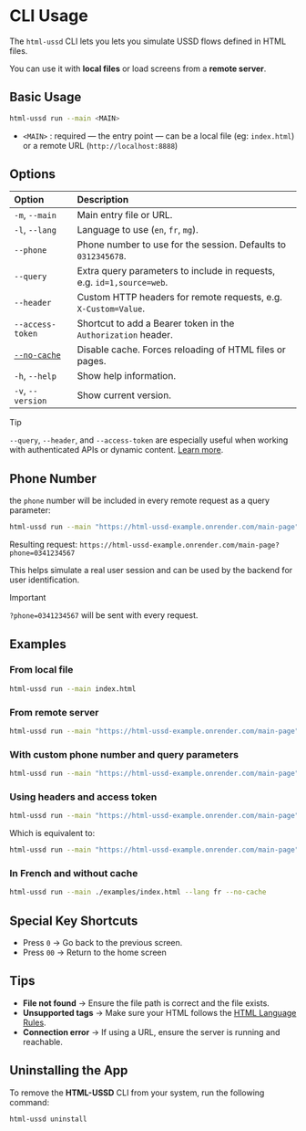 # CLI Usage

The `html-ussd` CLI lets you lets you simulate USSD flows defined in HTML files.

You can use it with **local files** or load screens from a **remote server**.

## Basic Usage

```bash
html-ussd run --main <MAIN>
```

- `<MAIN>` : required — the entry point — can be a local file (eg: `index.html`) or a remote URL (`http://localhost:8888`)

## Options

| Option                            | Description                                                            |
| :-------------------------------- | :--------------------------------------------------------------------- |
| `-m`, `--main`                    | Main entry file or URL.                                                |
| `-l`, `--lang`                    | Language to use (`en`, `fr`, `mg`).                                    |
| `--phone`                         | Phone number to use for the session. Defaults to `0312345678`.         |
| `--query`                         | Extra query parameters to include in requests, e.g. `id=1,source=web`. |
| `--header`                        | Custom HTTP headers for remote requests, e.g. `X-Custom=Value`.        |
| `--access-token`                  | Shortcut to add a Bearer token in the `Authorization` header.          |
| [`--no-cache`](./how-cache-works) | Disable cache. Forces reloading of HTML files or pages.                |
| `-h`, `--help`                    | Show help information.                                                 |
| `-v`, `--version`                 | Show current version.                                                  |

> [!TIP]
> `--query`, `--header`, and `--access-token` are especially useful when working with authenticated APIs or dynamic content. [Learn more](./security).

## Phone Number

the `phone` number will be included in every remote request as a query parameter:

```bash
html-ussd run --main "https://html-ussd-example.onrender.com/main-page" --phone 0341234567
```

Resulting request: `https://html-ussd-example.onrender.com/main-page?phone=0341234567`

This helps simulate a real user session and can be used by the backend for user identification.

> [!IMPORTANT] 
> `?phone=0341234567` will be sent with every request.

## Examples

### From local file

```bash
html-ussd run --main index.html
```

### From remote server

```bash
html-ussd run --main "https://html-ussd-example.onrender.com/main-page"
```

### With custom phone number and query parameters

```bash
html-ussd run --main "https://html-ussd-example.onrender.com/main-page" --phone "0320001111" --query "user_id=42,mode=preview"
```

### Using headers and access token

```bash
html-ussd run --main "https://html-ussd-example.onrender.com/main-page" --access-token "xyz"
```

Which is equivalent to:

```bash
html-ussd run --main "https://html-ussd-example.onrender.com/main-page" --header "Authorization=Bearer my-secret-token"
```

### In French and without cache

```bash
html-ussd run --main ./examples/index.html --lang fr --no-cache
```

## Special Key Shortcuts

- Press `0` → Go back to the previous screen.
- Press `00` → Return to the home screen

## Tips

- **File not found** → Ensure the file path is correct and the file exists.
- **Unsupported tags** → Make sure your HTML follows the [HTML Language Rules](./html-rules).
- **Connection error** → If using a URL, ensure the server is running and reachable.

## Uninstalling the App

To remove the **HTML-USSD** CLI from your system, run the following command:

```bash
html-ussd uninstall
```
